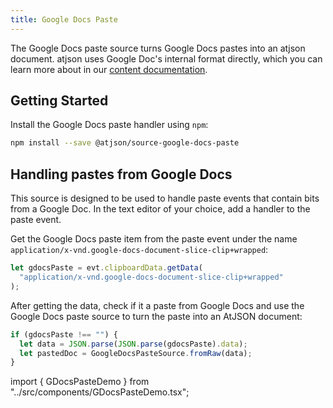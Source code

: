 ```yaml
---
title: Google Docs Paste
---
```


The Google Docs paste source turns Google Docs pastes into an
atjson document. atjson uses Google Doc's internal format directly,
which you can learn more about in our [content documentation](./google-docs-explainer).

## Getting Started

Install the Google Docs paste handler using `npm`:

```bash
npm install --save @atjson/source-google-docs-paste
```

## Handling pastes from Google Docs

This source is designed to be used to handle paste events that contain bits from a Google Doc. In the text editor of your choice, add a handler to the paste event.

Get the Google Docs paste item from the paste event under the name `application/x-vnd.google-docs-document-slice-clip+wrapped`:

```ts
let gdocsPaste = evt.clipboardData.getData(
  "application/x-vnd.google-docs-document-slice-clip+wrapped"
);
```

After getting the data, check if it a paste from Google Docs and use the Google Docs paste source to turn the paste into an AtJSON document:

```ts
if (gdocsPaste !== "") {
  let data = JSON.parse(JSON.parse(gdocsPaste).data);
  let pastedDoc = GoogleDocsPasteSource.fromRaw(data);
}
```

import { GDocsPasteDemo } from "../src/components/GDocsPasteDemo.tsx";

<GDocsPasteDemo />
